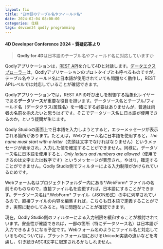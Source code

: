 ```yaml
---
layout: fix
title: "日本語のテーブル名やフィールド名"
date: 2024-02-04 08:00:00
categories: 仕様
tags: devcon24 qodly programming
---
```


#### 4D Developer Conference 2024・質疑応答より

> **Qodly for 4D**は日本語のテーブル名やフィールド名に対応していますか

Qodlyアプリケーションは，[REST API](https://developer.4d.com/docs/ja/REST/gettingStarted)を介して4Dと対話します。[データエクスプローラー](https://developer.4d.com/docs/ja/Admin/dataExplorer)は，Qodlyアプリケーションのプロトタイプとも呼べるものですが，テーブル名やフィールド名に日本語が使用されていても問題なく動作し，REST APIレベルでは対応していることが確認できます。

Qodlyアプリケーションでは，REST APIの呼び出しを制御する抽象化レイヤーである**データソース**が重要な役目を担います。データソース名とテーブル/フィールド名（データクラス/属性名）を一緒にする必要はありませんが，普通は両者の名前を揃えたいと思うはずです。そこでデータソース名に日本語が使用できるのか，という疑問が生じます。

Qodly Studioの画面上で日本語を入力しようとすると，エラーメッセージが表示される箇所があります。たとえば，Webフォーム名に日本語を使用すると，*The name must start with a letter*（先頭は文字でなければなりません）というメッセージが表示され，入力した値を確定することができません。同様に，データソース名に日本語を使用すると，*Only letters and numbers are allowed*（使用できるのは文字または数字です）というメッセージが表示され，やはり，確定することができません。Qodly Studio側でフィルターによる入力制限がかけられているためです。

Webフォーム名はプロジェクトフォルダー内にある*.WebForm* ファイルの名前そのものなので，直接ファイル名を変更すれば，日本語にすることができます。データソース名は*.WebForm* ファイル（JSON形式）の中に列挙されているので，直接ファイルの内容を編集すれば，こちらも日本語で定義することができ，実際に動かしてみると，特に問題ないことが確認できます。

現在，Qodly Studio側のフィルターによる入力制限を緩和することが検討されています。安全性が確認できれば，一部の箇所（特にデータソース名）は日本語が入力できるようになる予定です。Webフォーム名のようにファイル名と対応しているものについては，プラットフォーム間におけるUnicode実装の違いなどを考慮し，引き続きASCII文字に限定されるかもしれません。
